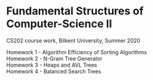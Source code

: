 # Fundamental Structures of Computer-Science II
CS202 course work, Bilkent University, Summer 2020

Homework 1 - Algorithm Efficiency of Sorting Algorithms <br/>
Homework 2 - N-Gram Tree Generator <br/>
Homework 3 - Heaps and AVL Trees <br/>
Homework 4 - Balanced Search Trees <br/>
